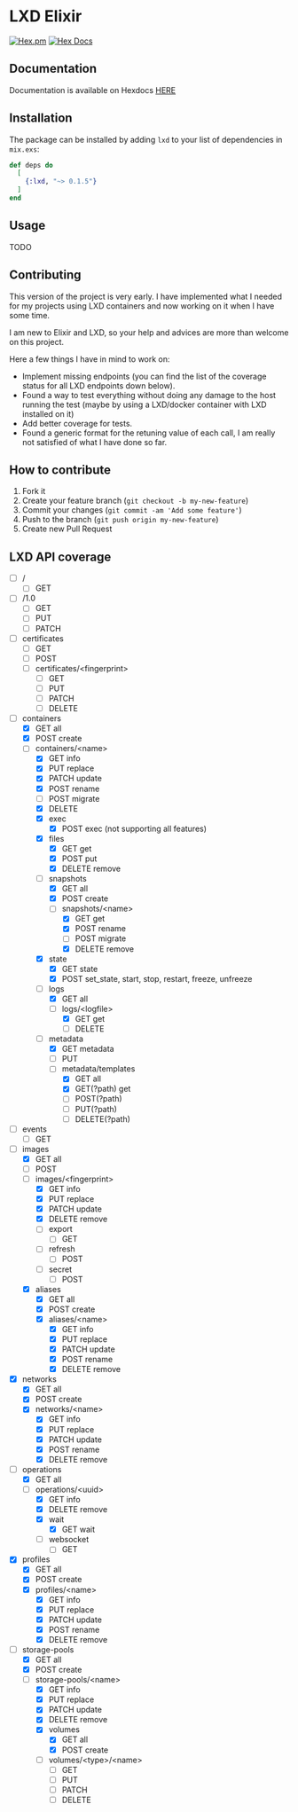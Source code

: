# LXD Elixir

[![Hex.pm](https://img.shields.io/hexpm/v/lxd.svg?style=flat-square)](https://hex.pm/packages/lxd)
[![Hex Docs](https://img.shields.io/badge/hex-docs-9768d1.svg?style=flat-square)](https://hexdocs.pm/lxd)

## Documentation

Documentation is available on Hexdocs [HERE](https://hexdocs.pm/lxd)

## Installation

The package can be installed by adding `lxd` to your list of dependencies
in `mix.exs`:

```elixir
def deps do
  [
    {:lxd, "~> 0.1.5"}
  ]
end
```

## Usage

TODO


## Contributing

This version of the project is very early. I have implemented what I needed for my projects using LXD containers and now working on it when I have some time.


I am new to Elixir and LXD, so your help and advices are more than welcome on this project.


Here a few things I have in mind to work on:
- Implement missing endpoints (you can find the list of the coverage status for all LXD endpoints down below).
- Found a way to test everything without doing any damage to the host running the test (maybe by using a LXD/docker container with LXD installed on it)
- Add better coverage for tests.
- Found a generic format for the retuning value of each call, I am really not satisfied of what I have done so far.


## How to contribute

1. Fork it
2. Create your feature branch (`git checkout -b my-new-feature`)
3. Commit your changes (`git commit -am 'Add some feature'`)
4. Push to the branch (`git push origin my-new-feature`)
5. Create new Pull Request

## LXD API coverage

- [ ] /
    - [ ] GET
- [ ] /1.0
    - [ ] GET
    - [ ] PUT
    - [ ] PATCH
- [ ] certificates
    - [ ] GET
    - [ ] POST
    - [ ] certificates/\<fingerprint\>
        - [ ] GET
        - [ ] PUT
        - [ ] PATCH
        - [ ] DELETE
- [ ] containers
    - [x] GET all
    - [x] POST create
    - [ ] containers/\<name\>
        - [x] GET info
        - [x] PUT replace
        - [x] PATCH update
        - [x] POST rename
        - [ ] POST migrate
        - [x] DELETE
        - [x] exec
            - [x] POST exec (not supporting all features)
        - [x] files
            - [x] GET get
            - [x] POST put
            - [x] DELETE remove
        - [ ] snapshots
            - [x] GET all
            - [x] POST create
            - [ ] snapshots/\<name\>
                - [x] GET get
                - [x] POST rename
                - [ ] POST migrate
                - [x] DELETE remove
        - [x] state
            - [x] GET state
            - [x] POST set_state, start, stop, restart, freeze, unfreeze
        - [ ] logs
            - [x] GET all
            - [ ] logs/\<logfile\>
                - [x] GET get
                - [ ] DELETE
        - [ ] metadata
            - [x] GET metadata
            - [ ] PUT
            - [ ] metadata/templates
                - [x] GET all
                - [x] GET(?path) get
                - [ ] POST(?path)
                - [ ] PUT(?path)
                - [ ] DELETE(?path)
- [ ] events
    - [ ] GET
- [ ] images
    - [x] GET all
    - [ ] POST
    - [ ] images/\<fingerprint\>
        - [x] GET info
        - [x] PUT replace
        - [x] PATCH update
        - [x] DELETE remove
        - [ ] export
            - [ ] GET
        - [ ] refresh
            - [ ] POST
        - [ ] secret
            - [ ] POST
    - [x] aliases
        - [x] GET all
        - [x] POST create
        - [x] aliases/\<name\>
            - [x] GET info
            - [x] PUT replace
            - [x] PATCH update
            - [x] POST rename
            - [x] DELETE remove
- [x] networks
    - [x] GET all
    - [x] POST create
    - [x] networks/\<name\>
        - [x] GET info
        - [x] PUT replace
        - [x] PATCH update
        - [x] POST rename
        - [x] DELETE remove
- [ ] operations
    - [x] GET all
    - [ ] operations/\<uuid\>
        - [x] GET info
        - [x] DELETE remove
        - [x] wait
            - [x] GET wait
        - [ ] websocket
            - [ ] GET
- [x] profiles
    - [x] GET all
    - [x] POST create
    - [x] profiles/\<name\>
        - [x] GET info
        - [x] PUT replace
        - [x] PATCH update
        - [x] POST rename
        - [x] DELETE remove
- [ ] storage-pools
    - [x] GET all
    - [x] POST create
    - [ ] storage-pools/\<name\>
        - [x] GET info
        - [x] PUT replace
        - [x] PATCH update
        - [x] DELETE remove
        - [x] volumes
            - [x] GET all
            - [x] POST create
        - [ ] volumes/\<type\>/\<name\>
            - [ ] GET
            - [ ] PUT
            - [ ] PATCH
            - [ ] DELETE
